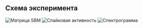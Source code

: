 ## Схема эксперимента

![Матрица SBM](figures/fig1.png)
![Спайковая активность](figures/fig2.png)
![Спектрограмма](figures/fig3.png)
